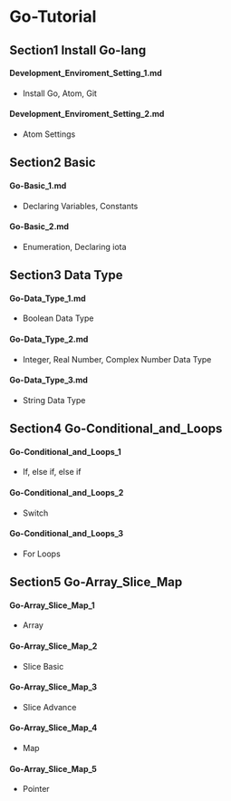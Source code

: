 # Go-Tutorial

## Section1 Install Go-lang
#### Development_Enviroment_Setting_1.md
* Install Go, Atom, Git
#### Development_Enviroment_Setting_2.md
* Atom Settings

## Section2 Basic
#### Go-Basic_1.md
* Declaring Variables, Constants
#### Go-Basic_2.md
* Enumeration, Declaring iota

## Section3 Data Type
#### Go-Data_Type_1.md
* Boolean Data Type
#### Go-Data_Type_2.md
* Integer, Real Number, Complex Number Data Type
#### Go-Data_Type_3.md
* String Data Type

## Section4 Go-Conditional_and_Loops
#### Go-Conditional_and_Loops_1
* If, else if, else if
#### Go-Conditional_and_Loops_2
* Switch
#### Go-Conditional_and_Loops_3
* For Loops

## Section5 Go-Array_Slice_Map
#### Go-Array_Slice_Map_1
* Array
#### Go-Array_Slice_Map_2
* Slice Basic
#### Go-Array_Slice_Map_3
* Slice Advance
#### Go-Array_Slice_Map_4
* Map
#### Go-Array_Slice_Map_5
* Pointer

